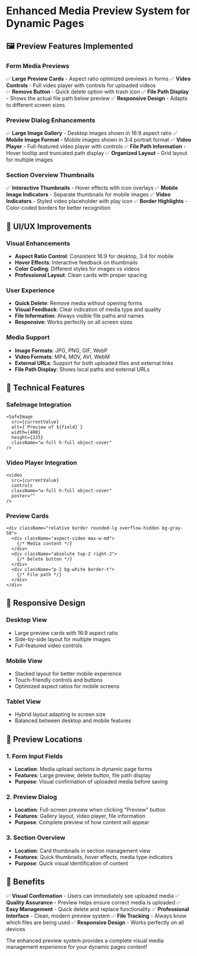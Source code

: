 # Enhanced Media Preview System for Dynamic Pages

## 🖼️ Preview Features Implemented

### **Form Media Previews**
✅ **Large Preview Cards** - Aspect ratio optimized previews in forms
✅ **Video Controls** - Full video player with controls for uploaded videos  
✅ **Remove Button** - Quick delete option with trash icon
✅ **File Path Display** - Shows the actual file path below preview
✅ **Responsive Design** - Adapts to different screen sizes

### **Preview Dialog Enhancements**
✅ **Large Image Gallery** - Desktop images shown in 16:9 aspect ratio
✅ **Mobile Image Format** - Mobile images shown in 3:4 portrait format
✅ **Video Player** - Full-featured video player with controls
✅ **File Path Information** - Hover tooltip and truncated path display
✅ **Organized Layout** - Grid layout for multiple images

### **Section Overview Thumbnails**
✅ **Interactive Thumbnails** - Hover effects with icon overlays
✅ **Mobile Image Indicators** - Separate thumbnails for mobile images
✅ **Video Indicators** - Styled video placeholder with play icon
✅ **Border Highlights** - Color-coded borders for better recognition

## 🎨 UI/UX Improvements

### **Visual Enhancements**
- **Aspect Ratio Control**: Consistent 16:9 for desktop, 3:4 for mobile
- **Hover Effects**: Interactive feedback on thumbnails
- **Color Coding**: Different styles for images vs videos
- **Professional Layout**: Clean cards with proper spacing

### **User Experience**
- **Quick Delete**: Remove media without opening forms
- **Visual Feedback**: Clear indication of media type and quality
- **File Information**: Always visible file paths and names
- **Responsive**: Works perfectly on all screen sizes

### **Media Support**
- **Image Formats**: JPG, PNG, GIF, WebP
- **Video Formats**: MP4, MOV, AVI, WebM
- **External URLs**: Support for both uploaded files and external links
- **File Path Display**: Shows local paths and external URLs

## 🔧 Technical Features

### **SafeImage Integration**
```tsx
<SafeImage 
  src={currentValue} 
  alt={`Preview of ${field}`} 
  width={400} 
  height={225}
  className="w-full h-full object-cover"
/>
```

### **Video Player Integration**
```tsx
<video 
  src={currentValue} 
  controls 
  className="w-full h-full object-cover"
  poster=""
/>
```

### **Preview Cards**
```tsx
<div className="relative border rounded-lg overflow-hidden bg-gray-50">
  <div className="aspect-video max-w-md">
    {/* Media content */}
  </div>
  <div className="absolute top-2 right-2">
    {/* Delete button */}
  </div>
  <div className="p-2 bg-white border-t">
    {/* File path */}
  </div>
</div>
```

## 📱 Responsive Design

### **Desktop View**
- Large preview cards with 16:9 aspect ratio
- Side-by-side layout for multiple images
- Full-featured video controls

### **Mobile View**
- Stacked layout for better mobile experience
- Touch-friendly controls and buttons
- Optimized aspect ratios for mobile screens

### **Tablet View**
- Hybrid layout adapting to screen size
- Balanced between desktop and mobile features

## 🎯 Preview Locations

### **1. Form Input Fields**
- **Location**: Media upload sections in dynamic page forms
- **Features**: Large preview, delete button, file path display
- **Purpose**: Visual confirmation of uploaded media before saving

### **2. Preview Dialog**
- **Location**: Full-screen preview when clicking "Preview" button
- **Features**: Gallery layout, video player, file information
- **Purpose**: Complete preview of how content will appear

### **3. Section Overview**
- **Location**: Card thumbnails in section management view
- **Features**: Quick thumbnails, hover effects, media type indicators
- **Purpose**: Quick visual identification of content

## 🌟 Benefits

✅ **Visual Confirmation** - Users can immediately see uploaded media
✅ **Quality Assurance** - Preview helps ensure correct media is uploaded
✅ **Easy Management** - Quick delete and replace functionality
✅ **Professional Interface** - Clean, modern preview system
✅ **File Tracking** - Always know which files are being used
✅ **Responsive Design** - Works perfectly on all devices

The enhanced preview system provides a complete visual media management experience for your dynamic pages content!
